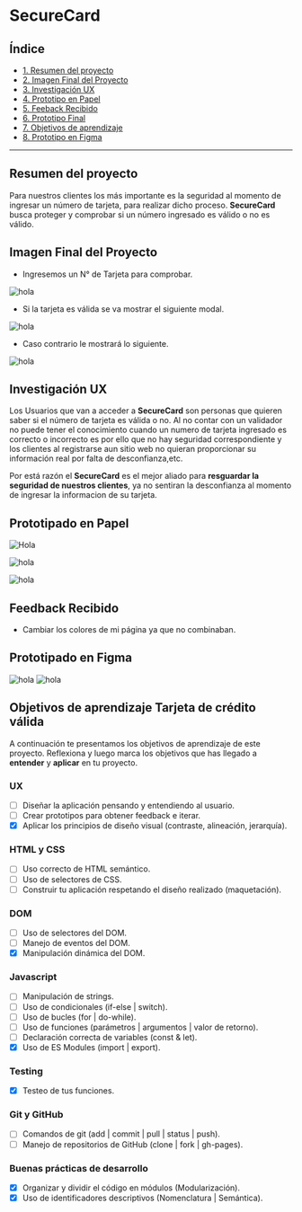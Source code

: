 # SecureCard

## Índice

* [1. Resumen del proyecto](#2-resumen-del-proyecto)
* [2. Imagen Final del Proyecto](#3-objetivos-de-aprendizaje)
* [3. Investigación UX](#4-consideraciones-generales)
* [4. Prototipo en Papel](#5-criterios-de-aceptación-mínimos-del-proyecto)
* [5. Feeback Recibido](#7-pistas-tips-y-lecturas-complementarias)
* [6. Prototipo Final](#7-pistas-tips-y-lecturas-complementarias)
* [7. Objetivos de aprendizaje](#3-objetivos-de-aprendizaje)
* [8. Prototipo en Figma](#3-objetivos-de-aprendizaje)

***

## Resumen del proyecto

Para nuestros clientes los más importante es la seguridad al momento de ingresar un número de tarjeta, para realizar dicho proceso.
**SecureCard** busca proteger y comprobar si un número ingresado es válido o no es válido.

## Imagen Final del Proyecto

- Ingresemos un N° de Tarjeta para comprobar.

![hola](img/proyec1.PNG)

- Si la tarjeta es válida se va mostrar el siguiente modal.

![hola](img/modal1.PNG)

- Caso contrario le mostrará lo siguiente.

![hola](img/modal2.PNG)

## Investigación UX

Los Usuarios que van a acceder a  **SecureCard** son personas que quieren saber si el número de tarjeta es válida o no. Al no contar con un validador no puede tener el conocimiento cuando un numero de tarjeta ingresado es correcto o incorrecto es por ello que no hay seguridad correspondiente y los clientes al registrarse aun sitio web no quieran proporcionar su información real por falta de desconfianza,etc.

Por está razón el **SecureCard** es el mejor aliado para **resguardar la seguridad de nuestros clientes**, ya no sentiran la desconfianza al momento de ingresar la informacion de su tarjeta.
<!-- sólo pueden ser usadas con fines de pruebas, registros en sitios web donde no queremos proporcioanar nuestra información real por falta de confianza, etc. -->

## Prototipado en Papel

![Hola](img/4.jpg)

![hola](img/2.jpg)

![hola](img/1.jpg)

## Feedback Recibido

- Cambiar los colores de mi página ya que no combinaban.


## Prototipado en Figma

![hola](img/validador1.PNG)
![hola](img/modales.PNG)


## Objetivos de aprendizaje Tarjeta de crédito válida

A continuación te presentamos los objetivos de aprendizaje de este proyecto. Reflexiona y luego marca los objetivos que has llegado a **entender** y **aplicar** en tu proyecto.

### UX

- [ ] Diseñar la aplicación pensando y entendiendo al usuario. 
- [ ] Crear prototipos para obtener feedback e iterar. 
- [x] Aplicar los principios de diseño visual (contraste, alineación, jerarquía). 

### HTML y CSS

- [ ] Uso correcto de HTML semántico. 
- [ ] Uso de selectores de CSS. 
- [ ] Construir tu aplicación respetando el diseño realizado (maquetación). 

### DOM

- [ ] Uso de selectores del DOM. 
- [ ] Manejo de eventos del DOM. 
- [x] Manipulación dinámica del DOM. 

### Javascript

- [ ] Manipulación de strings. 
- [ ] Uso de condicionales (if-else | switch). 
- [ ] Uso de bucles (for | do-while). 
- [ ] Uso de funciones (parámetros | argumentos | valor de retorno). 
- [ ] Declaración correcta de variables (const & let). 
- [x] Uso de ES Modules (import | export). 

### Testing
- [x] Testeo de tus funciones. 

### Git y GitHub
- [ ] Comandos de git (add | commit | pull | status | push). 
- [ ] Manejo de repositorios de GitHub (clone | fork | gh-pages). 

### Buenas prácticas de desarrollo
- [x] Organizar y dividir el código en módulos (Modularización). 
- [x] Uso de identificadores descriptivos (Nomenclatura | Semántica). 